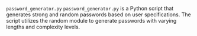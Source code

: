 `password_generator.py`
`password_generator.py` is a Python script that generates strong and random passwords based on user specifications. The script utilizes the random module to generate passwords with varying lengths and complexity levels. 
